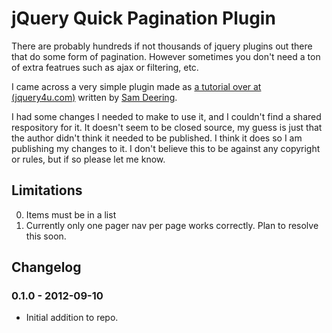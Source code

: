 jQuery Quick Pagination Plugin
==============================

There are probably hundreds if not thousands of jquery plugins out there that do some form of pagination.  However sometimes you don't need a ton of extra featrues such as ajax or filtering, etc.

I came across a very simple plugin made as [a tutorial over at (jquery4u.com)](http://www.jquery4u.com/tutorials/jquery-quick-pagination-list-items) written by [Sam Deering](https://plus.google.com/104487173540464647216).

I had some changes I needed to make to use it, and I couldn't find a shared respository for it.  It doesn't seem to be closed source, my guess is just that the author didn't think it needed to be published.  I think it does so I am publishing my changes to it.  I don't believe this to be against any copyright or rules, but if so please let me know.

## Limitations ##
0. Items must be in a list
0. Currently only one pager nav per page works correctly.  Plan to resolve this soon.


## Changelog ##

### 0.1.0 - 2012-09-10 ###
* Initial addition to repo.